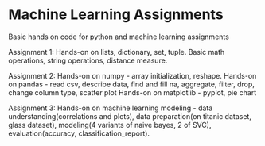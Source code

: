 # Machine Learning Assignments
 Basic hands on code for python and machine learning assignments
 
Assignment 1:
 Hands-on on lists, dictionary, set, tuple.
 Basic math operations, string operations, distance measure.
 
Assignment 2:
 Hands-on on numpy - array initialization, reshape.
 Hands-on on pandas - read csv, describe data, find and fill na, aggregate, filter, drop, change column type, scatter plot
 Hands-on on matplotlib - pyplot, pie chart

Assignment 3:
 Hands-on on machine learning modeling - data understanding(correlations and plots), data preparation(on titanic dataset, glass dataset), modeling(4 variants of naive bayes, 2 of SVC), evaluation(accuracy, classification_report).
